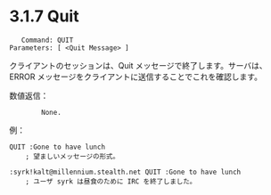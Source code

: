 # 3.1.7 Quit

```
   Command: QUIT
Parameters: [ <Quit Message> ]
```

クライアントのセッションは、Quit メッセージで終了します。サーバは、ERROR メッセージをクライアントに送信することでこれを確認します。

数値返信：

```
        None.
```

例：

```
QUIT :Gone to have lunch
    ; 望ましいメッセージの形式。

:syrk!kalt@millennium.stealth.net QUIT :Gone to have lunch
    ; ユーザ syrk は昼食のために IRC を終了しました。
```
